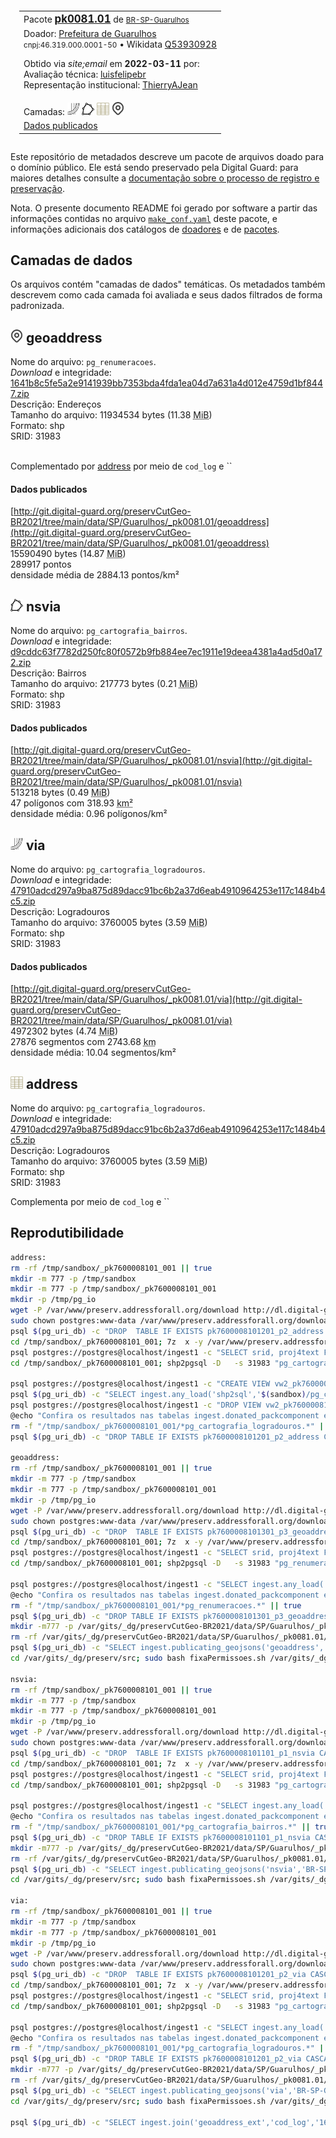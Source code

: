 <aside>
<table align="right" style="padding: 1em">
<tr><td>Pacote <a target="_git" title="link canônico para o git deste pacote" href="http://git.digital-guard.org/preserv-BR/blob/main/data/SP/Guarulhos/_pk0081.01"><big><b>pk0081.01</b></big></a> de <small><a target="_osmcodes" title="Jurisdição" href="https://osm.codes/BR-SP-Guarulhos">BR-SP-Guarulhos</a></small>
</td></tr>
<tr><td>
Doador: <a rel="external" target="_doador" href="https://www.guarulhos.sp.gov.br/">Prefeitura de Guarulhos</a><br/>
<small>cnpj:46.319.000.0001-50</small> • Wikidata <a rel="external" target="_doador" title="link descritor Wikidata do doador" href="https://www.wikidata.org/wiki/Q53930928">Q53930928</a></small><br/>

Obtido via <i>site;email</i> em <b>2022-03-11</b> por:<br/>
 Avaliação técnica: <a rel="external" target="_gitPerson" title="usuário Git" href="https://github.com/luisfelipebr">luisfelipebr</a><br/>
 Representação institucional: <a rel="external" target="_gitPerson" title="usuário Git" href="https://github.com/ThierryAJean">ThierryAJean</a><br/>
</td></tr>
<tr><td>Camadas: <a title="via" href="#-via"><img src="https://raw.githubusercontent.com/digital-guard/preserv/main/docs/assets/layerIcon-via.png" alt="via" width="20"/></a> <a title="nsvia" href="#-nsvia"><img src="https://raw.githubusercontent.com/digital-guard/preserv/main/docs/assets/layerIcon-nsvia.png" alt="nsvia" width="20"/></a> <a title="address" href="#-address"><img src="https://raw.githubusercontent.com/digital-guard/preserv/main/docs/assets/layerIcon-address.png" alt="address" width="20"/></a> <a title="geoaddress" href="#-geoaddress"><img src="https://raw.githubusercontent.com/digital-guard/preserv/main/docs/assets/layerIcon-geoaddress.png" alt="geoaddress" width="20"/></a> </td></tr>
<tr><td><a href="http://git.digital-guard.org/preservCutGeo-BR2021/tree/main/data/SP/Guarulhos/_pk0081.01">Dados publicados</a></td></tr>
</table>
</aside>

<section>

Este repositório de metadados descreve um pacote de arquivos doado para o domínio público. Ele está sendo preservado pela Digital Guard: para maiores detalhes consulte a [documentação sobre o processo de registro e preservação](https://git.digital-guard.org/preserv/tree/main/docs).

Nota. O presente documento README foi gerado por software a partir das informações contidas no arquivo [`make_conf.yaml`](make_conf.yaml) deste pacote, e informações adicionais dos catálogos de [doadores](https://git.digital-guard.org/preserv-BR/blob/main/data/donor.csv) e de [pacotes](https://git.digital-guard.org/preserv-BR/blob/main/data/donatedPack.csv).

# Camadas de dados

Os arquivos contém "camadas de dados" temáticas. Os metadados também descrevem como cada camada foi avaliada e seus dados filtrados de forma padronizada.

## <img src="https://raw.githubusercontent.com/digital-guard/preserv/main/docs/assets/layerIcon-geoaddress.png" alt="geoaddress" width="20"/> geoaddress

Nome do arquivo: `pg_renumeracoes`.<br/>*Download* e integridade: [1641b8c5fe5a2e9141939bb7353bda4fda1ea04d7a631a4d012e4759d1bf8447.zip](http://dl.digital-guard.org/1641b8c5fe5a2e9141939bb7353bda4fda1ea04d7a631a4d012e4759d1bf8447.zip)<br/>Descrição: Endereços<br/>Tamanho do arquivo: 11934534 bytes (11.38 <abbr title="mebibyte">MiB</abbr>)<br/>Formato: shp<br/>SRID: 31983

<br/>Complementado por [address](#-address) por meio de `cod_log` e ``

#### Dados publicados
[http://git.digital-guard.org/preservCutGeo-BR2021/tree/main/data/SP/Guarulhos/_pk0081.01/geoaddress](http://git.digital-guard.org/preservCutGeo-BR2021/tree/main/data/SP/Guarulhos/_pk0081.01/geoaddress)<br/>15590490 bytes (14.87 <abbr title="mebibyte">MiB</abbr>)<br/>289917 pontos<br/>densidade média de 2884.13 pontos/km²
## <img src="https://raw.githubusercontent.com/digital-guard/preserv/main/docs/assets/layerIcon-nsvia.png" alt="nsvia" width="20"/> nsvia

Nome do arquivo: `pg_cartografia_bairros`.<br/>*Download* e integridade: [d9cddc63f7782d250fc80f0572b9fb884ee7ec1911e19deea4381a4ad5d0a172.zip](http://dl.digital-guard.org/d9cddc63f7782d250fc80f0572b9fb884ee7ec1911e19deea4381a4ad5d0a172.zip)<br/>Descrição: Bairros<br/>Tamanho do arquivo: 217773 bytes (0.21 <abbr title="mebibyte">MiB</abbr>)<br/>Formato: shp<br/>SRID: 31983

#### Dados publicados
[http://git.digital-guard.org/preservCutGeo-BR2021/tree/main/data/SP/Guarulhos/_pk0081.01/nsvia](http://git.digital-guard.org/preservCutGeo-BR2021/tree/main/data/SP/Guarulhos/_pk0081.01/nsvia)<br/>513218 bytes (0.49 <abbr title="mebibyte">MiB</abbr>)<br/>47 polígonos com 318.93 <abbr title="quilômetros quadrados">km²</abbr><br/>densidade média: 0.96 polígonos/km²
## <img src="https://raw.githubusercontent.com/digital-guard/preserv/main/docs/assets/layerIcon-via.png" alt="via" width="20"/> via

Nome do arquivo: `pg_cartografia_logradouros`.<br/>*Download* e integridade: [47910adcd297a9ba875d89dacc91bc6b2a37d6eab4910964253e117c1484b4c5.zip](http://dl.digital-guard.org/47910adcd297a9ba875d89dacc91bc6b2a37d6eab4910964253e117c1484b4c5.zip)<br/>Descrição: Logradouros<br/>Tamanho do arquivo: 3760005 bytes (3.59 <abbr title="mebibyte">MiB</abbr>)<br/>Formato: shp<br/>SRID: 31983

#### Dados publicados
[http://git.digital-guard.org/preservCutGeo-BR2021/tree/main/data/SP/Guarulhos/_pk0081.01/via](http://git.digital-guard.org/preservCutGeo-BR2021/tree/main/data/SP/Guarulhos/_pk0081.01/via)<br/>4972302 bytes (4.74 <abbr title="mebibyte">MiB</abbr>)<br/>27876 segmentos com 2743.68 <abbr title="quilômetros">km</abbr><br/>densidade média: 10.04 segmentos/km²
## <img src="https://raw.githubusercontent.com/digital-guard/preserv/main/docs/assets/layerIcon-address.png" alt="address" width="20"/> address

Nome do arquivo: `pg_cartografia_logradouros`.<br/>*Download* e integridade: [47910adcd297a9ba875d89dacc91bc6b2a37d6eab4910964253e117c1484b4c5.zip](http://dl.digital-guard.org/47910adcd297a9ba875d89dacc91bc6b2a37d6eab4910964253e117c1484b4c5.zip)<br/>Descrição: Logradouros<br/>Tamanho do arquivo: 3760005 bytes (3.59 <abbr title="mebibyte">MiB</abbr>)<br/>Formato: shp<br/>SRID: 31983

Complementa [](#-) por meio de `cod_log` e ``

</section>
<section>

# Reprodutibilidade

```bash
address:
rm -rf /tmp/sandbox/_pk7600008101_001 || true
mkdir -m 777 -p /tmp/sandbox
mkdir -m 777 -p /tmp/sandbox/_pk7600008101_001
mkdir -p /tmp/pg_io
wget -P /var/www/preserv.addressforall.org/download http://dl.digital-guard.org/47910adcd297a9ba875d89dacc91bc6b2a37d6eab4910964253e117c1484b4c5.zip
sudo chown postgres:www-data /var/www/preserv.addressforall.org/download/47910adcd297a9ba875d89dacc91bc6b2a37d6eab4910964253e117c1484b4c5.zip && sudo chmod 664 /var/www/preserv.addressforall.org/download/47910adcd297a9ba875d89dacc91bc6b2a37d6eab4910964253e117c1484b4c5.zip
psql $(pg_uri_db) -c "DROP  TABLE IF EXISTS pk7600008101201_p2_address CASCADE"
cd /tmp/sandbox/_pk7600008101_001; 7z  x -y /var/www/preserv.addressforall.org/download/47910adcd297a9ba875d89dacc91bc6b2a37d6eab4910964253e117c1484b4c5.zip "*pg_cartografia_logradouros*" ; chmod -R a+rwx . > /dev/null
psql postgres://postgres@localhost/ingest1 -c "SELECT srid, proj4text FROM spatial_ref_sys where srid=31983"
cd /tmp/sandbox/_pk7600008101_001; shp2pgsql -D   -s 31983 "pg_cartografia_logradouros.shp" pk7600008101201_p2_address | psql -q postgres://postgres@localhost/ingest1 2> /dev/null

psql postgres://postgres@localhost/ingest1 -c "CREATE VIEW vw2_pk7600008101201_p2_address AS SELECT DISTINCT Logradouro as via, cod_log FROM $(tabname) WHERE Logradouro IS NOT NULL"
psql $(pg_uri_db) -c "SELECT ingest.any_load('shp2sql','$(sandbox)/pg_cartografia_logradouros.shp','address_cmpl','vw2_pk7600008101201_p2_address','7600008101201','47910adcd297a9ba875d89dacc91bc6b2a37d6eab4910964253e117c1484b4c5.zip',array[]::text[],5,1)"
psql postgres://postgres@localhost/ingest1 -c "DROP VIEW vw2_pk7600008101201_p2_address"
@echo "Confira os resultados nas tabelas ingest.donated_packcomponent e ingest.cadastral_asis".
rm -f "/tmp/sandbox/_pk7600008101_001/*pg_cartografia_logradouros.*" || true
psql $(pg_uri_db) -c "DROP TABLE IF EXISTS pk7600008101201_p2_address CASCADE"

geoaddress:
rm -rf /tmp/sandbox/_pk7600008101_001 || true
mkdir -m 777 -p /tmp/sandbox
mkdir -m 777 -p /tmp/sandbox/_pk7600008101_001
mkdir -p /tmp/pg_io
wget -P /var/www/preserv.addressforall.org/download http://dl.digital-guard.org/1641b8c5fe5a2e9141939bb7353bda4fda1ea04d7a631a4d012e4759d1bf8447.zip
sudo chown postgres:www-data /var/www/preserv.addressforall.org/download/1641b8c5fe5a2e9141939bb7353bda4fda1ea04d7a631a4d012e4759d1bf8447.zip && sudo chmod 664 /var/www/preserv.addressforall.org/download/1641b8c5fe5a2e9141939bb7353bda4fda1ea04d7a631a4d012e4759d1bf8447.zip
psql $(pg_uri_db) -c "DROP  TABLE IF EXISTS pk7600008101301_p3_geoaddress CASCADE"
cd /tmp/sandbox/_pk7600008101_001; 7z  x -y /var/www/preserv.addressforall.org/download/1641b8c5fe5a2e9141939bb7353bda4fda1ea04d7a631a4d012e4759d1bf8447.zip "*pg_renumeracoes*" ; chmod -R a+rwx . > /dev/null
psql postgres://postgres@localhost/ingest1 -c "SELECT srid, proj4text FROM spatial_ref_sys where srid=31983"
cd /tmp/sandbox/_pk7600008101_001; shp2pgsql -D   -s 31983 "pg_renumeracoes.shp" pk7600008101301_p3_geoaddress | psql -q postgres://postgres@localhost/ingest1 2> /dev/null

psql postgres://postgres@localhost/ingest1 -c "SELECT ingest.any_load('shp2sql','/tmp/sandbox/_pk7600008101_001/pg_renumeracoes.shp','geoaddress_ext','pk7600008101301_p3_geoaddress','7600008101301','1641b8c5fe5a2e9141939bb7353bda4fda1ea04d7a631a4d012e4759d1bf8447.zip',array['gid', 'numnovo as house_number', 'cod_log', 'geom'],1,1)"
@echo "Confira os resultados nas tabelas ingest.donated_packcomponent e ingest.feature_asis".
rm -f "/tmp/sandbox/_pk7600008101_001/*pg_renumeracoes.*" || true
psql $(pg_uri_db) -c "DROP TABLE IF EXISTS pk7600008101301_p3_geoaddress CASCADE"
mkdir -m777 -p /var/gits/_dg/preservCutGeo-BR2021/data/SP/Guarulhos/_pk0081.01/geoaddress
rm -rf /var/gits/_dg/preservCutGeo-BR2021/data/SP/Guarulhos/_pk0081.01/geoaddress/*.geojson
psql $(pg_uri_db) -c "SELECT ingest.publicating_geojsons('geoaddress','BR-SP-Guarulhos','/var/gits/_dg/preservCutGeo-BR2021/data/SP/Guarulhos/_pk0081.01/geoaddress','1',9,3);"
cd /var/gits/_dg/preserv/src; sudo bash fixaPermissoes.sh /var/gits/_dg/preservCutGeo-BR2021/data/SP/Guarulhos/_pk0081.01/geoaddress

nsvia:
rm -rf /tmp/sandbox/_pk7600008101_001 || true
mkdir -m 777 -p /tmp/sandbox
mkdir -m 777 -p /tmp/sandbox/_pk7600008101_001
mkdir -p /tmp/pg_io
wget -P /var/www/preserv.addressforall.org/download http://dl.digital-guard.org/d9cddc63f7782d250fc80f0572b9fb884ee7ec1911e19deea4381a4ad5d0a172.zip
sudo chown postgres:www-data /var/www/preserv.addressforall.org/download/d9cddc63f7782d250fc80f0572b9fb884ee7ec1911e19deea4381a4ad5d0a172.zip && sudo chmod 664 /var/www/preserv.addressforall.org/download/d9cddc63f7782d250fc80f0572b9fb884ee7ec1911e19deea4381a4ad5d0a172.zip
psql $(pg_uri_db) -c "DROP  TABLE IF EXISTS pk7600008101101_p1_nsvia CASCADE"
cd /tmp/sandbox/_pk7600008101_001; 7z  x -y /var/www/preserv.addressforall.org/download/d9cddc63f7782d250fc80f0572b9fb884ee7ec1911e19deea4381a4ad5d0a172.zip "*pg_cartografia_bairros*" ; chmod -R a+rwx . > /dev/null
psql postgres://postgres@localhost/ingest1 -c "SELECT srid, proj4text FROM spatial_ref_sys where srid=31983"
cd /tmp/sandbox/_pk7600008101_001; shp2pgsql -D   -s 31983 "pg_cartografia_bairros.shp" pk7600008101101_p1_nsvia | psql -q postgres://postgres@localhost/ingest1 2> /dev/null

psql postgres://postgres@localhost/ingest1 -c "SELECT ingest.any_load('shp2sql','/tmp/sandbox/_pk7600008101_001/pg_cartografia_bairros.shp','nsvia_full','pk7600008101101_p1_nsvia','7600008101101','d9cddc63f7782d250fc80f0572b9fb884ee7ec1911e19deea4381a4ad5d0a172.zip',array['gid', 'bairro as nsvia', 'geom'],5,1)"
@echo "Confira os resultados nas tabelas ingest.donated_packcomponent e ingest.feature_asis".
rm -f "/tmp/sandbox/_pk7600008101_001/*pg_cartografia_bairros.*" || true
psql $(pg_uri_db) -c "DROP TABLE IF EXISTS pk7600008101101_p1_nsvia CASCADE"
mkdir -m777 -p /var/gits/_dg/preservCutGeo-BR2021/data/SP/Guarulhos/_pk0081.01/nsvia
rm -rf /var/gits/_dg/preservCutGeo-BR2021/data/SP/Guarulhos/_pk0081.01/nsvia/*.geojson
psql $(pg_uri_db) -c "SELECT ingest.publicating_geojsons('nsvia','BR-SP-Guarulhos','/var/gits/_dg/preservCutGeo-BR2021/data/SP/Guarulhos/_pk0081.01/nsvia','1',9,3);"
cd /var/gits/_dg/preserv/src; sudo bash fixaPermissoes.sh /var/gits/_dg/preservCutGeo-BR2021/data/SP/Guarulhos/_pk0081.01/nsvia

via:
rm -rf /tmp/sandbox/_pk7600008101_001 || true
mkdir -m 777 -p /tmp/sandbox
mkdir -m 777 -p /tmp/sandbox/_pk7600008101_001
mkdir -p /tmp/pg_io
wget -P /var/www/preserv.addressforall.org/download http://dl.digital-guard.org/47910adcd297a9ba875d89dacc91bc6b2a37d6eab4910964253e117c1484b4c5.zip
sudo chown postgres:www-data /var/www/preserv.addressforall.org/download/47910adcd297a9ba875d89dacc91bc6b2a37d6eab4910964253e117c1484b4c5.zip && sudo chmod 664 /var/www/preserv.addressforall.org/download/47910adcd297a9ba875d89dacc91bc6b2a37d6eab4910964253e117c1484b4c5.zip
psql $(pg_uri_db) -c "DROP  TABLE IF EXISTS pk7600008101201_p2_via CASCADE"
cd /tmp/sandbox/_pk7600008101_001; 7z  x -y /var/www/preserv.addressforall.org/download/47910adcd297a9ba875d89dacc91bc6b2a37d6eab4910964253e117c1484b4c5.zip "*pg_cartografia_logradouros*" ; chmod -R a+rwx . > /dev/null
psql postgres://postgres@localhost/ingest1 -c "SELECT srid, proj4text FROM spatial_ref_sys where srid=31983"
cd /tmp/sandbox/_pk7600008101_001; shp2pgsql -D   -s 31983 "pg_cartografia_logradouros.shp" pk7600008101201_p2_via | psql -q postgres://postgres@localhost/ingest1 2> /dev/null

psql postgres://postgres@localhost/ingest1 -c "SELECT ingest.any_load('shp2sql','/tmp/sandbox/_pk7600008101_001/pg_cartografia_logradouros.shp','via_full','pk7600008101201_p2_via','7600008101201','47910adcd297a9ba875d89dacc91bc6b2a37d6eab4910964253e117c1484b4c5.zip',array['gid', 'Logradouro as via', 'cod_log', 'geom'],5,1)"
@echo "Confira os resultados nas tabelas ingest.donated_packcomponent e ingest.feature_asis".
rm -f "/tmp/sandbox/_pk7600008101_001/*pg_cartografia_logradouros.*" || true
psql $(pg_uri_db) -c "DROP TABLE IF EXISTS pk7600008101201_p2_via CASCADE"
mkdir -m777 -p /var/gits/_dg/preservCutGeo-BR2021/data/SP/Guarulhos/_pk0081.01/via
rm -rf /var/gits/_dg/preservCutGeo-BR2021/data/SP/Guarulhos/_pk0081.01/via/*.geojson
psql $(pg_uri_db) -c "SELECT ingest.publicating_geojsons('via','BR-SP-Guarulhos','/var/gits/_dg/preservCutGeo-BR2021/data/SP/Guarulhos/_pk0081.01/via','1',9,3);"
cd /var/gits/_dg/preserv/src; sudo bash fixaPermissoes.sh /var/gits/_dg/preservCutGeo-BR2021/data/SP/Guarulhos/_pk0081.01/via

psql $(pg_uri_db) -c "SELECT ingest.join('geoaddress_ext','cod_log','1641b8c5fe5a2e9141939bb7353bda4fda1ea04d7a631a4d012e4759d1bf8447.zip','address_cmpl','cod_log','47910adcd297a9ba875d89dacc91bc6b2a37d6eab4910964253e117c1484b4c5.zip')"

```
</section>

